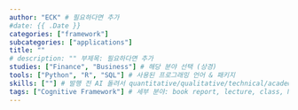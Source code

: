 ```yaml
---
author: "ECK" # 필요하다면 추가
#date: {{ .Date }}
categories: ["framework"]
subcategories: ["applications"]
title: ""
# description: "" 부제목: 필요하다면 추가
studies: ["Finance", "Business"] # 해당 분야 선택 (상경)
tools: ["Python", "R", "SQL"] # 사용된 프로그래밍 언어 & 패키지
skills: [""] # 발행 전 AI 돌려서 quantitative/qualitative/technical/academic skillset 추출하기
tags: ["Cognitive Framework"] # 세부 분야: book report, lecture, class, M&A, valuation, quantitative analysis, fundamental analysis, portfolio management, asset allocation, sales, marketing, case study
---
```

